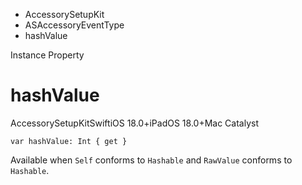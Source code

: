 

- AccessorySetupKit
- ASAccessoryEventType
-  hashValue 

Instance Property

# hashValue

AccessorySetupKitSwiftiOS 18.0+iPadOS 18.0+Mac Catalyst

``` source
var hashValue: Int { get }
```

Available when `Self` conforms to `Hashable` and `RawValue` conforms to `Hashable`.

